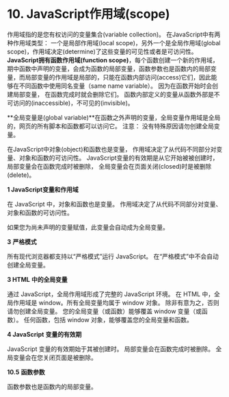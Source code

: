 # 10. JavaScript作用域\(scope\)

作用域指的是您有权访问的变量集合\(variable collection\)。  在JavaScript中有两种作用域类型： 一个是局部作用域\(local scope\)，另外一个是全局作用域\(global scope\)，作用域决定\(determine\)了这些变量的可见性或者是可访问性。**JavaScript拥有函数作用域\(function scope\)**，每个函数创建一个新的作用域，期中函数中声明的变量，会成为函数的局部变量，函数参数也是函数内的局部变量，而局部变量的作用域是局部的，只能在函数内部访问\(access\)它们，因此能够在不同函数中使用同名变量（same name variable）。  因为在函数开始时会创建局部变量， 在函数完成时就会删除它们。  函数内部定义的变量从函数外部是不可访问的\(inaccessible\)，不可见的\(invisible\)。

**全局变量是\(global variable\)**在函数之外声明的变量，全局变量作用域是全局的，网页的所有脚本和函数都可以访问它。  注意： 没有特殊原因请勿创建全局变量。 

在JavaScript中对象\(object\)和函数也是变量， 作用域决定了从代码不同部分对变量、对象和函数的可访问性。    JavaScript变量的有效期是从它开始被被创建时， 局部变量会在函数完成时被删除， 全局变量会在页面关闭\(closed\)时是被删除\(delete\)。

**1 JavaScript变量和作用域**

在 JavaScript 中，对象和函数也是变量。  作用域决定了从代码不同部分对变量、对象和函数的可访问性。

如果您为尚未声明的变量赋值，此变量会自动成为全局变量。

**3**  **严格模式**

所有现代浏览器都支持以“严格模式”运行 JavaScript。  在“严格模式”中不会自动创建全局变量。

**3  HTML** **中的全局变量**

通过 JavaScript，全局作用域形成了完整的 JavaScript 环境。  在 HTML 中，全局作用域是 window。所有全局变量均属于 window 对象。  除非有意为之，否则请勿创建全局变量。  您的全局变量（或函数）能够覆盖 window 变量（或函数）。  任何函数，包括 window 对象，能够覆盖您的全局变量和函数。

**4  JavaScript** **变量的有效期**

JavaScript 变量的有效期始于其被创建时。  局部变量会在函数完成时被删除。  全局变量会在您关闭页面是被删除。

**10.5**  **函数参数**

函数参数也是函数内的局部变量。

